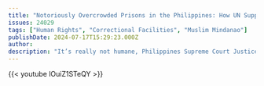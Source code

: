 ```yaml
---
title: "Notoriously Overcrowded Prisons in the Philippines: How UN Supports the Government to Achieve Reform"
issues: 24029
tags: ["Human Rights", "Correctional Facilities", "Muslim Mindanao"]
publishDate: 2024-07-17T15:29:23.000Z
author: 
description: "It’s really not humane, Philippines Supreme Court Justice Maria Filomena Singh says of the country’s prisons, which are severely overcrowded. In Manila City Jail, for example, some 200 male prisoners sleep on the floor of their dorm without even enough space to lie on their backs. Work is now underway to improve conditions, notably in Marawi, the scene of a siege in 2017 that started in the city jail. There, a new facility has been built in cooperation with the United Nations to conform with the Nelson Mandela Standard Minimum Rules for the Treatment of Prisoners."
---
```


{{< youtube lOuiZ1STeQY >}}